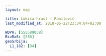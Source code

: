 ```yaml
---
layout: map

title: Lukića hrast – Ranilović
last_modified_at: 2018-05-22T23:34:04+02:00

WDPA: [555589038]
BioRaS: [286]
geoSrbija:
  L1_182: [84]
---
```

